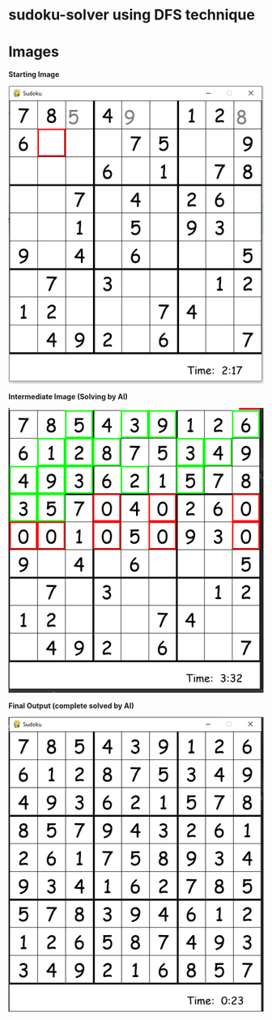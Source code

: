 # sudoku-solver using DFS technique

# Images

**Starting Image**

![](images/ss1.PNG)


**Intermediate Image (Solving by AI)**

![](images/ss2.PNG)


**Final Output (complete solved by AI)**

![](images/ss3.PNG)
